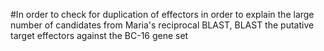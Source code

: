#In order to check for duplication of effectors in order to explain the large number of candidates from Maria's reciprocal BLAST, BLAST the putative target effectors against the BC-16 gene set

```bash

```
